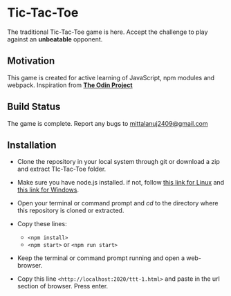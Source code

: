 # Tic-Tac-Toe

The traditional Tic-Tac-Toe game is here. Accept the challenge to play against an **unbeatable** opponent.

## Motivation

This game is created for active learning of JavaScript, npm modules and webpack. Inspiration from [**The Odin Project**](https://www.theodinproject.com/courses/javascript/lessons/tic-tac-toe-javascript?ref=lnav)

## Build Status

The game is complete. Report any bugs to <mittalanuj2409@gmail.com>

## Installation

* Clone the repository in your local system through git or download a zip and extract TIc-Tac-Toe folder.

* Make sure you have node.js installed. if not, follow [this link for Linux](https://www.geeksforgeeks.org/installation-of-node-js-on-linux/) and [this link for Windows](https://phoenixnap.com/kb/install-node-js-npm-on-windows).

* Open your terminal or command prompt and *cd* to the directory where this repository is cloned or extracted.

* Copy these lines:
	* `<npm install>`
	* `<npm start>` or `<npm run start>`

* Keep the terminal or command prompt running and open a web-browser.

* Copy this line `<http://localhost:2020/ttt-1.html>` and paste in the url section of browser. Press enter.